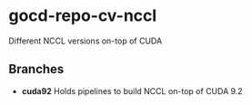 # gocd-repo-cv-nccl
Different NCCL versions on-top of CUDA


## Branches

- **cuda92** Holds pipelines to build NCCL on-top of CUDA 9.2
